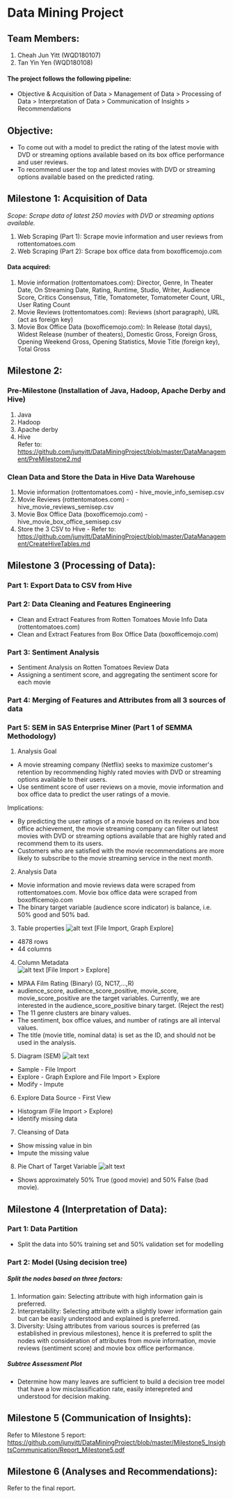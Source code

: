 # Data Mining Project

## Team Members:
1. Cheah Jun Yitt (WQD180107)
2. Tan Yin Yen (WQD180108)

#### The project follows the following pipeline:  
- Objective & Acquisition of Data > Management of Data > Processing of Data > Interpretation of Data > Communication of Insights > Recommendations

## Objective:
- To come out with a model to predict the rating of the latest movie with DVD or streaming options available based on its box office performance and user reviews.
- To recommend user the top and latest movies with DVD or streaming options available based on the predicted rating.

## Milestone 1: Acquisition of Data
*Scope: Scrape data of latest 250 movies with DVD or streaming options available.*
1. Web Scraping (Part 1): Scrape movie information and user reviews from rottentomatoes.com
2. Web Scraping (Part 2): Scrape box office data from boxofficemojo.com

#### Data acquired:
1. Movie information (rottentomatoes.com): Director, Genre, In Theater Date, On Streaming Date, Rating, Runtime, Studio, Writer, Audience Score, Critics Consensus, Title, Tomatometer, Tomatometer Count, URL, User Rating Count
2. Movie Reviews (rottentomatoes.com): Reviews (short paragraph), URL (act as foreign key)
3. Movie Box Office Data (boxofficemojo.com): In Release (total days), Widest Release (number of theaters), Domestic Gross, Foreign Gross, Opening Weekend Gross, Opening Statistics, Movie Title (foreign key), Total Gross


## Milestone 2: 
### Pre-Milestone (Installation of Java, Hadoop, Apache Derby and Hive)
1. Java 
2. Hadoop 
3. Apache derby
4. Hive   
Refer to: <https://github.com/junyitt/DataMiningProject/blob/master/DataManagement/PreMilestone2.md>


### Clean Data and Store the Data in Hive Data Warehouse
1. Movie information (rottentomatoes.com) - hive_movie_info_semisep.csv
2. Movie Reviews (rottentomatoes.com) - hive_movie_reviews_semisep.csv
3. Movie Box Office Data (boxofficemojo.com) - hive_movie_box_office_semisep.csv
4. Store the 3 CSV to Hive  - Refer to: <https://github.com/junyitt/DataMiningProject/blob/master/DataManagement/CreateHiveTables.md>


## Milestone 3 (Processing of Data):
### Part 1: Export Data to CSV from Hive

### Part 2: Data Cleaning and Features Engineering
- Clean and Extract Features from Rotten Tomatoes Movie Info Data (rottentomatoes.com)
- Clean and Extract Features from Box Office Data (boxofficemojo.com)

### Part 3: Sentiment Analysis
- Sentiment Analysis on Rotten Tomatoes Review Data
- Assigning a sentiment score, and aggregating the sentiment score for each movie

### Part 4: Merging of Features and Attributes from all 3 sources of data

### Part 5: SEM in SAS Enterprise Miner (Part 1 of SEMMA Methodology)
1. Analysis Goal  
- A movie streaming company (Netflix) seeks to maximize customer's retention by recommending highly rated movies with DVD or streaming options available to their users. 
- Use sentiment score of user reviews on a movie, movie information and box office data to predict the user ratings of a movie.

Implications:  
- By predicting the user ratings of a movie based on its reviews and box office achievement, the movie streaming company can filter out latest movies with DVD or streaming options available that are highly rated and recommend them to its users.
- Customers who are satisfied with the movie recommendations are more likely to subscribe to the movie streaming service in the next month. 

2. Analysis Data  
- Movie information and movie reviews data were scraped from rottentomatoes.com. Movie box office data were scraped from boxofficemojo.com
- The binary target variable (audience score indicator) is balance, i.e. 50% good and 50% bad.

3. Table properties 
![alt text](https://raw.githubusercontent.com/junyitt/DataMiningProject/master/Milestone3_DataProcessing/images/table_properties.JPG)
[File Import, Graph Explore]
- 4878 rows
- 44 columns

4. Column Metadata   
![alt text](https://raw.githubusercontent.com/junyitt/DataMiningProject/master/Milestone3_DataProcessing/images/column_metadata.JPG) 
[File Import > Explore]
- MPAA Film Rating (Binary) (G, NC17,...,R)
- audience_score, audience_score_positive, movie_score, movie_score_positive are the target variables. Currently, we are interested in the audience_score_positive binary target. (Reject the rest)
- The 11 genre clusters are binary values.
- The sentiment, box office values, and number of ratings are all interval values.
- The title (movie title, nominal data) is set as the ID, and should not be used in the analysis.

5. Diagram (SEM) 
![alt text](https://raw.githubusercontent.com/junyitt/DataMiningProject/master/Milestone3_DataProcessing/images/diagram.JPG)
- Sample - File Import
- Explore - Graph Explore and File Import > Explore
- Modify - Impute

6. Explore Data Source - First View
- Histogram (File Import > Explore) 
- Identify missing data

7. Cleansing of Data 
- Show missing value in bin
- Impute the missing value

8. Pie Chart of Target Variable
![alt text](https://github.com/junyitt/DataMiningProject/blob/master/Milestone3_DataProcessing/images/pie_chart.bmp)
- Shows approximately 50% True (good movie) and 50% False (bad movie).


## Milestone 4 (Interpretation of Data):
### Part 1: Data Partition 
- Split the data into 50% training set and 50% validation set for modelling

### Part 2: Model (Using decision tree)
##### Split the nodes based on three factors:
1. Information gain: Selecting attribute with high information gain is preferred.
2. Interpretability: Selecting attribute with a slightly lower information gain but can be easily understood and explained is preferred.
3. Diversity: Using attributes from various sources is preferred (as established in previous milestones), hence it is preferred to split the nodes with consideration of attributes from movie information, movie reviews (sentiment score) and movie box office performance. 

##### Subtree Assessment Plot
- Determine how many leaves are sufficient to build a decision tree model that have a low misclassification rate, easily interepreted and understood for decision making.


## Milestone 5 (Communication of Insights):
Refer to Milestone 5 report:  
<https://github.com/junyitt/DataMiningProject/blob/master/Milestone5_InsightsCommunication/Report_Milestone5.pdf>


## Milestone 6 (Analyses and Recommendations):
Refer to the final report.







